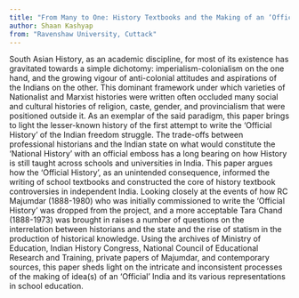 ```yaml
---
title: "From Many to One: History Textbooks and the Making of an ‘Official’ India, circa 1947-1967."
author: Shaan Kashyap
from: "Ravenshaw University, Cuttack"
---
```


South Asian History, as an academic discipline, for most of its existence has gravitated towards a simple dichotomy: imperialism-colonialism on the one hand, and the growing vigour of anti-colonial attitudes and aspirations of the Indians on the other. This dominant framework under which varieties of Nationalist and Marxist histories were written often occluded many social and cultural histories of religion, caste, gender, and provincialism that were positioned outside it. As an exemplar of the said paradigm, this paper brings to light the lesser-known history of the first attempt to write the ‘Official History’ of the Indian freedom struggle. The trade-offs between professional historians and the Indian state on what would constitute the ‘National History’ with an official emboss has a long bearing on how History is still taught across schools and universities in India. This paper argues how the ‘Official History’, as an unintended consequence, informed the writing of school textbooks and constructed the core of history textbook controversies in independent India. Looking closely at the events of how RC Majumdar (1888-1980) who was initially commissioned to write the ‘Official History’ was dropped from the project, and a more acceptable Tara Chand (1888-1973) was brought in raises a number of questions on the interrelation between historians and the state and the rise of statism in the production of historical knowledge. Using the archives of Ministry of Education, Indian History Congress, National Council of Educational Research and Training, private papers of Majumdar, and contemporary sources, this paper sheds light on the intricate and inconsistent processes of the making of idea(s) of an ‘Official’ India and its various representations in school education.